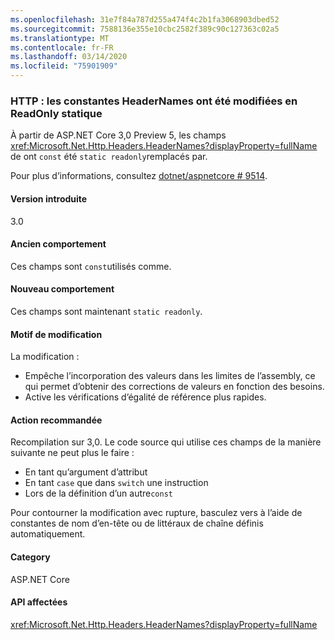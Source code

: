 ```yaml
---
ms.openlocfilehash: 31e7f84a787d255a474f4c2b1fa3068903dbed52
ms.sourcegitcommit: 7588136e355e10cbc2582f389c90c127363c02a5
ms.translationtype: MT
ms.contentlocale: fr-FR
ms.lasthandoff: 03/14/2020
ms.locfileid: "75901909"
---
```

### <a name="http-headernames-constants-changed-to-static-readonly"></a>HTTP : les constantes HeaderNames ont été modifiées en ReadOnly statique

À partir de ASP.NET Core 3,0 Preview 5, les champs <xref:Microsoft.Net.Http.Headers.HeaderNames?displayProperty=fullName> de ont `const` été `static readonly`remplacés par.

Pour plus d’informations, consultez [dotnet/aspnetcore # 9514](https://github.com/dotnet/aspnetcore/issues/9514).

#### <a name="version-introduced"></a>Version introduite

3.0

#### <a name="old-behavior"></a>Ancien comportement

Ces champs sont `const`utilisés comme.

#### <a name="new-behavior"></a>Nouveau comportement

Ces champs sont maintenant `static readonly`.

#### <a name="reason-for-change"></a>Motif de modification

La modification :

* Empêche l’incorporation des valeurs dans les limites de l’assembly, ce qui permet d’obtenir des corrections de valeurs en fonction des besoins.
* Active les vérifications d’égalité de référence plus rapides.

#### <a name="recommended-action"></a>Action recommandée

Recompilation sur 3,0. Le code source qui utilise ces champs de la manière suivante ne peut plus le faire :

* En tant qu’argument d’attribut
* En tant `case` que dans `switch` une instruction
* Lors de la définition d’un autre`const`

Pour contourner la modification avec rupture, basculez vers à l’aide de constantes de nom d’en-tête ou de littéraux de chaîne définis automatiquement.

#### <a name="category"></a>Category

ASP.NET Core

#### <a name="affected-apis"></a>API affectées

<xref:Microsoft.Net.Http.Headers.HeaderNames?displayProperty=fullName>

<!-- 

#### Affected APIs

`T:Microsoft.Net.Http.Headers.HeaderNames`

-->
